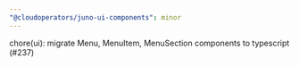 ```yaml
---
"@cloudoperators/juno-ui-components": minor
---
```


chore(ui): migrate Menu, MenuItem, MenuSection components to typescript (#237) 
